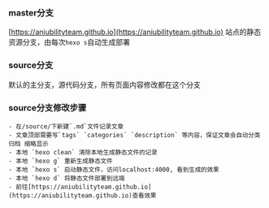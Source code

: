 <!--
 * @Descripttion: 
 * @version: 
 * @Author: Piers
 * @Date: 2021-06-23 14:17:57
 * @LastEditors: Please set LastEditors
 * @LastEditTime: 2021-06-25 13:54:29
-->
### master分支

[https://aniubilityteam.github.io](https://aniubilityteam.github.io) 站点的静态资源分支，由每次`hexo s`自动生成部署

### source分支

默认的主分支，源代码分支，所有页面内容修改都在这个分支

### source分支修改步骤
    - 在/source/下新建`.md`文件记录文章
    - 文章顶部需要写`tags` `categories` `description` 等内容，保证文章会自动分类 归档 缩略显示
    - 本地 `hexo clean` 清除本地生成静态文件的记录
    - 本地 `hexo g` 重新生成静态文件
    - 本地 `hexo s` 启动静态文件，访问localhost:4000, 看到生成的效果
    - 本地 `hexo d` 将静态文件部署到远端
    - 前往[https://aniubilityteam.github.io](https://aniubilityteam.github.io)查看效果